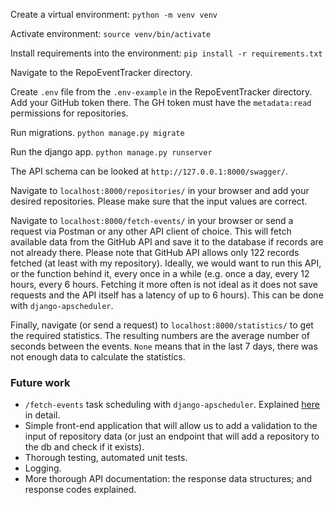 Create a virtual environment: 
`python -m venv venv`

Activate environment:
`source venv/bin/activate`

Install requirements into the environment:
`pip install -r requirements.txt`

Navigate to the RepoEventTracker directory.

Create `.env` file from the `.env-example` in the RepoEventTracker directory. Add your GitHub token there.
The GH token must have the `metadata:read` permissions for repositories.

Run migrations.
`python manage.py migrate`

Run the django app.
`python manage.py runserver`

The API schema can be looked at `http://127.0.0.1:8000/swagger/`.

Navigate to `localhost:8000/repositories/` in your browser and add your desired repositories. Please make sure that the input values are correct.

Navigate to `localhost:8000/fetch-events/` in your browser or send a request via Postman or any other API client of choice. This will fetch available data from the GitHub API and save it to the database if records are not already there. Please note that GitHub API allows only 122 records fetched (at least with my repository).
Ideally, we would want to run this API, or the function behind it, every once in a while (e.g. once a day, every 12 hours, every 6 hours. Fetching it more often is not ideal as it does not save requests and the API itself has a latency of up to 6 hours). This can be done with `django-apscheduler`. 

Finally, navigate (or send a request) to `localhost:8000/statistics/` to get the required statistics. The resulting numbers are the average number of seconds between the events.   `None` means that in the last 7 days, there was not enough data to calculate the statistics.

### Future work
- `/fetch-events` task scheduling with `django-apscheduler`. Explained [here](https://stackoverflow.com/questions/62525295/how-to-use-python-to-schedule-tasks-in-a-django-application) in detail.
- Simple front-end application that will allow us to add a validation to the input of repository data (or just an endpoint that will add a repository to the db and check if it exists).
- Thorough testing, automated unit tests.
- Logging.
- More thorough API documentation: the response data structures; and response codes explained.

